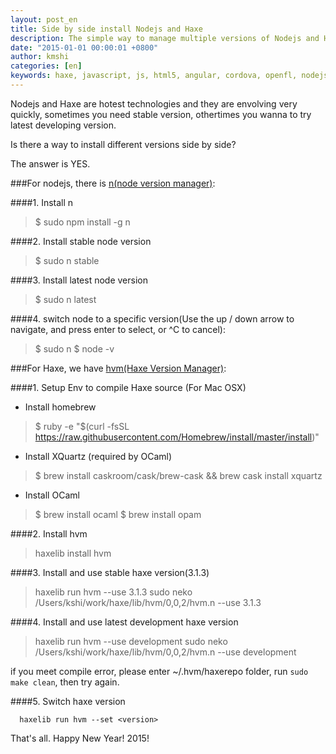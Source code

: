```yaml
---
layout: post_en
title: Side by side install Nodejs and Haxe 
description: The simple way to manage multiple versions of Nodejs and Haxe
date: "2015-01-01 00:00:01 +0800"
author: kmshi
categories: [en]
keywords: haxe, javascript, js, html5, angular, cordova, openfl, nodejs, angularjs
---
```


Nodejs and Haxe are hotest technologies and they are envolving very quickly, sometimes you need stable version, othertimes you wanna to try latest developing version.

Is there a way to install different versions side by side?

The answer is YES.

###For nodejs, there is [n(node version manager)](https://www.npmjs.com/package/n):

####1. Install n
> $ sudo npm install -g n

####2. Install stable node version
> $ sudo n stable

####3. Install latest node version
> $ sudo n latest

####4. switch node to a specific version(Use the up / down arrow to navigate, and press enter to select, or ^C to cancel):
> $ sudo n
> $ node -v

###For Haxe, we have [hvm(Haxe Version Manager)](https://github.com/jasononeil/hvm):

####1. Setup Env to compile Haxe source (For Mac OSX)
- Install homebrew
> $ ruby -e "$(curl -fsSL https://raw.githubusercontent.com/Homebrew/install/master/install)"

- Install XQuartz (required by OCaml)
> $ brew install caskroom/cask/brew-cask && brew cask install xquartz

- Install OCaml
> $ brew install ocaml
> $ brew install opam

####2. Install hvm
> haxelib install hvm

####3. Install and use stable haxe version(3.1.3)
> haxelib run hvm --use 3.1.3
> sudo neko /Users/kshi/work/haxe/lib/hvm/0,0,2/hvm.n --use 3.1.3

####4. Install and use latest development haxe version
> haxelib run hvm --use development
> sudo neko /Users/kshi/work/haxe/lib/hvm/0,0,2/hvm.n --use development

if you meet compile error, please enter ~/.hvm/haxerepo folder, run ```sudo make clean```, then try again.

####5. Switch haxe version

```
  haxelib run hvm --set <version>
```

That's all. Happy New Year! 2015!
